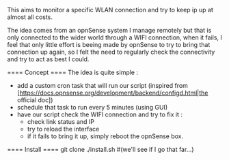 This aims to monitor a specific WLAN connection and try to keep ip up at almost all costs.

The idea comes from an opnSense system I manage remotely but that is only connected to the wider world through a WIFI connection, when it fails, I feel that only little effort is beeing made by opnSense to try to bring that connection up again, so I felt the need to regularly check the connectivity and try to act as best I could.


==== Concept ====
The idea is quite simple : 
 * add a custom cron task that will run our script (inspired from [https://docs.opnsense.org/development/backend/configd.html|the official doc])
 * schedule that task to run every 5 minutes (using GUI)
 * have our script check the WIFI connection and try to fix it : 
   * check link status and IP
   * try to reload the interface
   * if it fails to bring it up, simply reboot the opnSense box.

==== Install ====
  git clone <this repo url>
  ./install.sh #(we'll see if I go that far...)